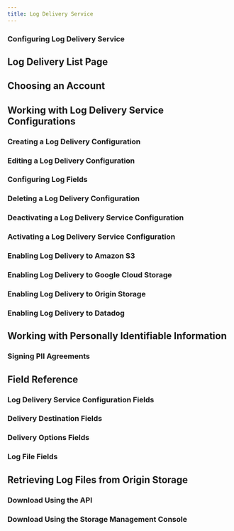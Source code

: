 ```yaml
---
title: Log Delivery Service
---
```

### Configuring Log Delivery Service
## Log Delivery List Page
## Choosing an Account
## Working with Log Delivery Service Configurations
### Creating a Log Delivery Configuration
### Editing a Log Delivery Configuration
### Configuring Log Fields
### Deleting a Log Delivery Configuration
### Deactivating a Log Delivery Service Configuration
### Activating a Log Delivery Service Configuration
### Enabling Log Delivery to Amazon S3
### Enabling Log Delivery to Google Cloud Storage
### Enabling Log Delivery to Origin Storage
### Enabling Log Delivery to Datadog
## Working with Personally Identifiable Information
### Signing PII Agreements
## Field Reference
### Log Delivery Service Configuration Fields
### Delivery Destination Fields
### Delivery Options Fields
### Log File Fields
## Retrieving Log Files from Origin Storage
### Download Using the API
### Download Using the Storage Management Console
